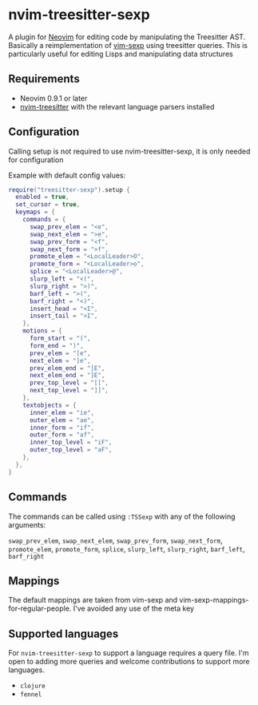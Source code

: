# nvim-treesitter-sexp

A plugin for [Neovim](https://github.com/neovim/neovim) for editing code by
manipulating the Treesitter AST. Basically a reimplementation of
[vim-sexp](https://github.com/guns/vim-sexp) using treesitter queries. This is
particularly useful for editing Lisps and manipulating data structures

## Requirements
- Neovim 0.9.1 or later
- [nvim-treesitter](https://github.com/nvim-treesitter/nvim-treesitter) with
the relevant language parsers installed

## Configuration

Calling setup is not required to use nvim-treesitter-sexp, it is only needed
for configuration

Example with default config values:

```lua
require("treesitter-sexp").setup {
  enabled = true,
  set_cursor = true,
  keymaps = {
    commands = {
      swap_prev_elem = "<e",
      swap_next_elem = ">e",
      swap_prev_form = "<f",
      swap_next_form = ">f",
      promote_elem = "<LocalLeader>O",
      promote_form = "<LocalLeader>o",
      splice = "<LocalLeader>@",
      slurp_left = "<(",
      slurp_right = ">)",
      barf_left = ">(",
      barf_right = "<)",
      insert_head = "<I",
      insert_tail = ">I",
    },
    motions = {
      form_start = "(",
      form_end = ")",
      prev_elem = "[e",
      next_elem = "]e",
      prev_elem_end = "[E",
      next_elem_end = "]E",
      prev_top_level = "[[",
      next_top_level = "]]",
    },
    textobjects = {
      inner_elem = "ie",
      outer_elem = "ae",
      inner_form = "if",
      outer_form = "af",
      inner_top_level = "iF",
      outer_top_level = "aF",
    },
  },
}
```

## Commands

The commands can be called using `:TSSexp` with any of the following arguments:

`swap_prev_elem`, `swap_next_elem`, `swap_prev_form`, `swap_next_form`,
`promote_elem`, `promote_form`, `splice`, `slurp_left`, `slurp_right`,
`barf_left`, `barf_right`

## Mappings

The default mappings are taken from vim-sexp and
vim-sexp-mappings-for-regular-people. I've avoided any use of the meta key

## Supported languages

For `nvim-treesitter-sexp` to support a language requires a query file. I'm
open to adding more queries and welcome contributions to support more
languages.

- `clojure`
- `fennel`
